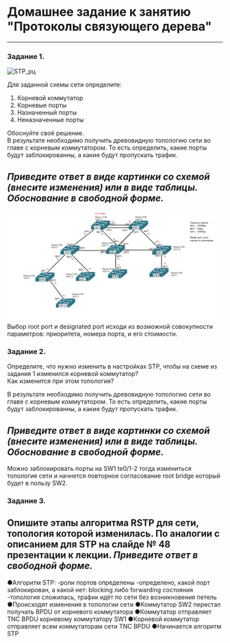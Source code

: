 # Домашнее задание к занятию  "Протоколы связующего дерева"
------

### Задание 1.

<img width="1000" alt="STP_рц" src ="https://github.com/netology-code/rsnt-homeworks/blob/main/3-02/picture_hw_3_02.png">



Для  заданной схемы сети определите:
1) Корневой коммутатор
2) Корневые порты
3) Назначенный порты
4) Неназначенные порты 
 
Обоснуйте своё решение.  
В результате необходимо получить древовидную топологию сети во главе с корневым коммутатором. То есть определить, какие порты будут заблокированны, а какие будут пропускать трафик.  

*Приведите ответ в виде картинки со схемой (внесите изменения) или в виде таблицы. Обоснование в свободной форме.*
---
![](./images/3.1.1.png)
Выбор root port и designated port исходи из возможной совокупности параметров: приоритета, номера порта, и его стоимости.



### Задание 2.

Определите, что нужно изменить в настройках STP, чтобы на схеме из задания 1 изменился корневой коммутатор?  
Как изменится при этом топология?

В результате необходимо получить древовидную топологию сети во главе с корневым коммутатором. То есть определить, какие порты будут заблокированны, а какие будут пропускать трафик.  

*Приведите ответ в виде картинки со схемой (внесите изменения) или в виде таблицы. Обоснование в свободной форме.*
---
Можно заблокировать порты на SW1 te0/1-2 тогда измениться топология сети и начнется повторное согласование root bridge который будет в пользу SW2.


### Задание 3.
Опишите этапы алгоритма RSTP для сети, топология которой изменилась. По аналогии с описанием для STP на слайде № 48 презентации к лекции.
*Приведите ответ в свободной форме.*
---
●Алгоритм STP:
-роли портов определены
-определено, какой порт заблокирован, а какой нет: blocking либо forwarding состояния
-топология сложилась, трафик идёт по сети без возникновения петель
●Происходят изменения в топологии сети
●Коммутатор SW2 перестал получать BPDU от корневого коммутатора
●Коммутатор отправляет TNC BPDU корневому коммутатору SW1
●Корневой коммутатор отправляет всем коммутаторам сети TNC BPDU
●Начинается алгоритм STP